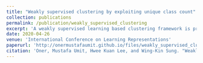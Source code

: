 ```yaml
---
title: "Weakly supervised clustering by exploiting unique class count"
collection: publications
permalink: /publication/weakly_supervised_clustering
excerpt: 'A weakly supervised learning based clustering framework is proposed in this paper. As the core of this framework, we introduce a novel multiple instance learning task based on a bag level label called unique class count (ucc), which is the number of unique classes among all instances inside the bag. In this task, no annotations on individual instances inside the bag are needed during training of the models. We mathematically prove that with a perfect ucc classifier, perfect clustering of individual instances inside the bags is possible even when no annotations on individual instances are given during training. We have constructed a neural network based ucc classifier and experimentally shown that the clustering performance of our framework with our weakly supervised ucc classifier is comparable to that of fully supervised learning models where labels for all instances are known. Furthermore, we have tested the applicability of our framework to a real world task of semantic segmentation of breast cancer metastases in histological lymph node sections and shown that the performance of our weakly supervised framework is comparable to the performance of a fully supervised Unet model.'
date: 2020-04-26
venue: 'International Conference on Learning Representations'
paperurl: 'http://onermustafaumit.github.io/files/weakly_supervised_clustering.pdf'
citation: 'Oner, Mustafa Umit, Hwee Kuan Lee, and Wing-Kin Sung. "Weakly Supervised Clustering by Exploiting Unique Class Count." In <i>International Conference on Learning Representations</i>. 2020.'
---
```

